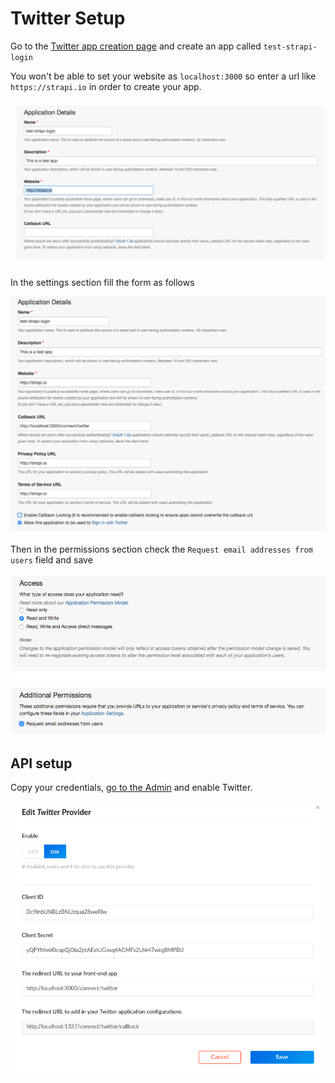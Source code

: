 # Twitter Setup

Go to the [Twitter app creation page](https://apps.twitter.com/) and create an app called `test-strapi-login`

You won't be able to set your website as `localhost:3000` so enter a url like `https://strapi.io` in order to create your app.

![Twitter 1 setting](../assets/twitter_settings_1.png)

In the settings section fill the form as follows

![Twitter 2 setting](../assets/twitter_settings_2.png)

Then in the permissions section check the `Request email addresses from users` field and save

![Twitter 3 setting](../assets/twitter_settings_3.png)

## API setup

Copy your credentials, [go to the Admin](http://localhost:1337/admin/plugins/users-permissions/providers) and enable Twitter.

![Twitter 4 setting](../assets/admin_twitter_conf.png)
